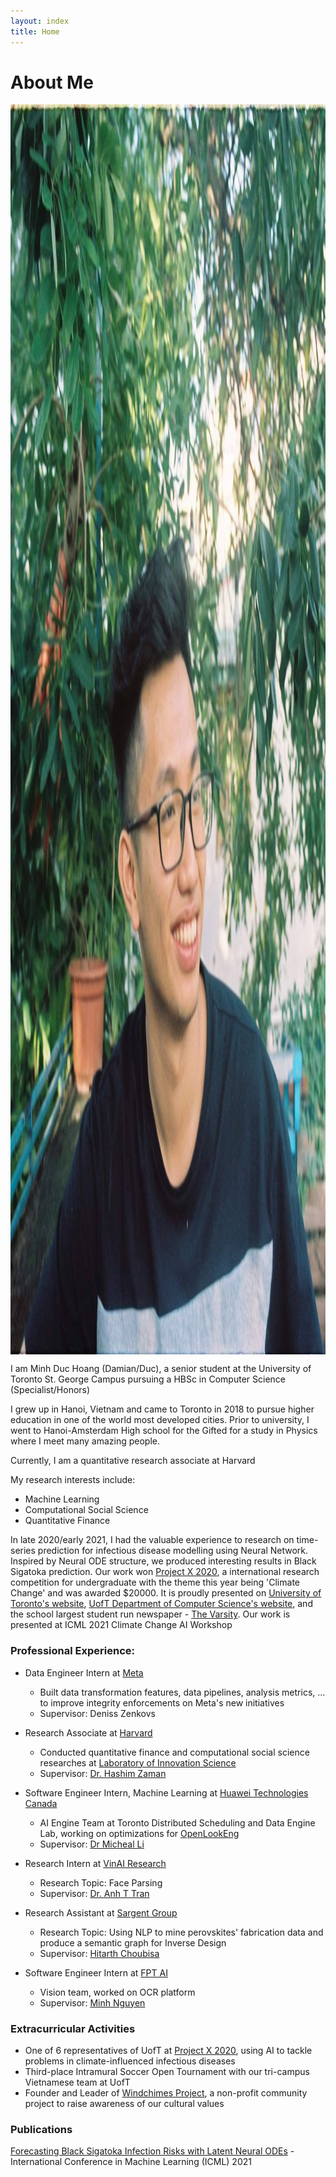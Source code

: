 ```yaml
---
layout: index
title: Home
---
```

# About Me 
<img alt="A picture of me" src="./profile.jpg" style="height: 50vh; display: block; margin: 1em auto;">
I am Minh Duc Hoang (Damian/Duc), a senior student at the University of Toronto St. George Campus pursuing a HBSc in Computer Science (Specialist/Honors) <br/> 

I grew up in Hanoi, Vietnam and came to Toronto in 2018 to pursue higher education in one of the world most developed cities. Prior to university, I went to Hanoi-Amsterdam High school for the Gifted for a study in Physics where I meet many amazing people.

Currently, I am a quantitative research associate at Harvard 

My research interests include: 
+ Machine Learning 
+ Computational Social Science
+ Quantitative Finance

In late 2020/early 2021, I had the valuable experience to research on time-series prediction for infectious disease modelling using Neural Network. Inspired by Neural ODE structure, we produced interesting results in Black Sigatoka prediction. Our work won [Project X 2020](https://www.projectx2020.com/), a international research competition for undergraduate with the theme this year being 'Climate Change' and was awarded $20000. It is proudly presented on [University of Toronto's website](https://www.utoronto.ca/news/prize-winning-u-t-student-team-uses-ai-beat-banana-blight), [UofT Department of Computer Science's website](https://web.cs.toronto.edu/news-events/news/how-to-beat-banana-blight-prize-winning-u-of-t-student-team-turns-to-novel-neural-network), and the school largest student run newspaper - [The Varsity](https://thevarsity.ca/2021/01/31/u-of-t-ai-conference-highlights-use-of-machine-learning-to-address-the-climate-crisis/?fbclid=IwAR1SEmYQSDbnNUrBu8yMl_rB-3I5QrvJ0uf3Yrs3UuzDxHq0wMNTkIPask0). Our work is presented at ICML 2021 Climate Change AI Workshop



### Professional Experience:
+ Data Engineer Intern at [Meta](https://about.meta.com/?utm_source=about.facebook.com&utm_medium=redirect)
	- Built data transformation features, data pipelines, analysis metrics, ... to improve integrity enforcements on Meta's new initiatives
	- Supervisor: Deniss Zenkovs

+ Research Associate at [Harvard](https://www.harvard.edu/)
	-  Conducted quantitative finance and computational social science researches at [Laboratory of Innovation Science](https://lish.harvard.edu/)
	-  Supervisor: [Dr. Hashim Zaman](https://lish.harvard.edu/people/hashim-zaman)
+ Software Engineer Intern, Machine Learning at [Huawei Technologies Canada](https://www.huawei.com/)
	- AI Engine Team at Toronto Distributed Scheduling and Data Engine Lab, working on optimizations for [OpenLookEng](https://openlookeng.io/docs/docs/overview.html)
	- Supervisor: [Dr Micheal Li](https://ca.linkedin.com/in/michael-l-72519124)
+ Research Intern at [VinAI Research](https://www.vinai.io/)
	- Research Topic: Face Parsing
	- Supervisor: [Dr. Anh T Tran](https://sites.google.com/site/anhttranusc/)
+ Research Assistant at [Sargent Group](https://light.utoronto.ca/)
	- Research Topic: Using NLP to mine perovskites' fabrication data and produce a semantic graph for Inverse Design
	- Supervisor: [Hitarth Choubisa](https://www.linkedin.com/in/choubisa/)
+ Software Engineer Intern at [FPT AI](https://fpt.ai/)
	- Vision team, worked on OCR platform
	- Supervisor: [Minh Nguyen](https://www.linkedin.com/in/minhnd3796/)

### Extracurricular Activities
+ One of 6 representatives of UofT at [Project X 2020](https://www.projectx2020.com/), using AI to tackle problems in climate-influenced infectious diseases
+ Third-place Intramural Soccer Open Tournament with our tri-campus Vietnamese team at UofT
+ Founder and Leader of [Windchimes Project](https://www.facebook.com/windchimesproject/), a non-profit community project to raise awareness of our cultural values

### Publications
[Forecasting Black Sigatoka Infection Risks with Latent Neural ODEs](https://arxiv.org/abs/2012.00752) - International Conference in Machine Learning (ICML) 2021

